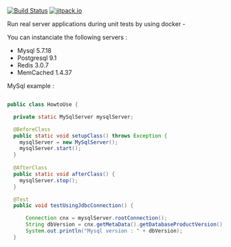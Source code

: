 

[![Build Status](https://travis-ci.org/jrialland/dockerized-tests.svg?branch=master)](https://travis-ci.org/jrialland/dockerized-tests)
[![jitpack.io](https://jitpack.io/v/jrialland/dockerized-tests.svg)](https://jitpack.io/#jrialland/dockerized-tests)

Run real server applications during unit tests by using docker -

You can instanciate the following servers :

* Mysql 5.7.18
* Postgresql 9.1
* Redis 3.0.7
* MemCached 1.4.37

MySql example : 

```java

public class HowtoUse {

  private static MySqlServer mysqlServer;

  @BeforeClass
  public static void setupClass() throws Exception {
    mysqlServer = new MySqlServer();
    mysqlServer.start();
  }
  
  @AfterClass
  public static void afterClass() {
    mysqlServer.stop();
  }

  @Test
  public void testUsingJdbcConnection() {

      Connection cnx = mysqlServer.rootConnection();
      String dbVersion = cnx.getMetaData().getDatabaseProductVersion();
      System.out.println("Mysql version : " + dbVersion);
  }

```
